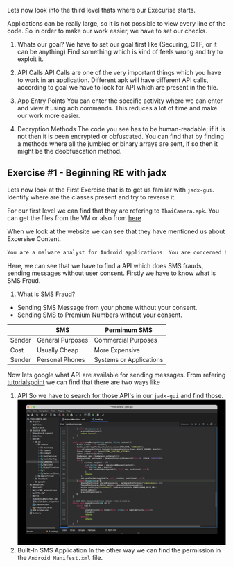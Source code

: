 Lets now look into the third level thats where our Execurise starts.

Applications can be really large, so it is not possible to view every line of the code.
So in order to make our work easier, we have to set our checks.
1. Whats our goal?
We have to set our goal first like (Securing, CTF, or it can be anything)
Find something which is kind of feels wrong and try to exploit it.

2. API Calls
API Calls are one of the very important things which you have to work in an application.
Different apk will have different API calls, according to goal we have to look for API which are present in the file.

3. App Entry Points
You can enter the specific activity where we can enter and view it using adb commands.
This reduces a lot of time and make our work more easier.

4. Decryption Methods
The code you see has to be human-readable; if it is not then it is been encrypted or obfuscated.
You can find that by finding a methods where all the jumbled or binary arrays are sent, if so then it might be the deobfuscation method.

## Exercise #1 - Beginning RE with jadx
Lets now look at the First Exercise that is to get us familar with `jadx-gui`.
Identify where are the classes present and try to reverse it.

For our first level we can find that they are refering to `ThaiCamera.apk`.
You can get the files from the VM or also from [here](https://github.com/sam-mg/Dr01d_H4ckQu35t/tree/main/ragingrock/Files)

When we look at the website we can see that they have mentioned us about Excersise Content.
```bash
You are a malware analyst for Android applications. You are concerned that this sample maybe doing premium SMS fraud, meaning that it sends an SMS to a premium phone number without disclosure & user consent.
```
Here, we can see that we have to find a API which does SMS frauds, sending messages without user consent.
Firstly we have to know what is SMS Fraud.
1. What is SMS Fraud?
- Sending SMS Message from your phone without your consent. 
- Sending SMS to Premium Numbers without your consent.  

|  | SMS | Permimum SMS |
| --- | --- | --- |
| Sender | General Purposes | Commercial Purposes |
| Cost | Usually Cheap | More Expensive |
| Sender | Personal Phones | Systems or Applications |

Now lets google what API are available for sending messages.
From refering [tutorialspoint](https://www.tutorialspoint.com/android/android_sending_sms.htm) we can find that there are two ways like
1. API
    So we have to search for those API's in our `jadx-gui` and find those.
    ![untitled](ScreenShots/Ex%20-%201%20(Found_sendTextMessage).jpg)
2. Built-In SMS Application
    In the other way we can find the permission in the `Android Manifest.xml` file.
    